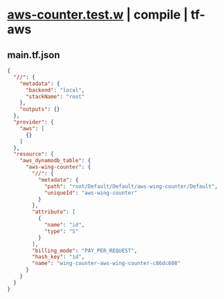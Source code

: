 # [aws-counter.test.w](../../../../../../tests/sdk_tests/counter/aws-counter.test.w) | compile | tf-aws

## main.tf.json
```json
{
  "//": {
    "metadata": {
      "backend": "local",
      "stackName": "root"
    },
    "outputs": {}
  },
  "provider": {
    "aws": [
      {}
    ]
  },
  "resource": {
    "aws_dynamodb_table": {
      "aws-wing-counter": {
        "//": {
          "metadata": {
            "path": "root/Default/Default/aws-wing-counter/Default",
            "uniqueId": "aws-wing-counter"
          }
        },
        "attribute": [
          {
            "name": "id",
            "type": "S"
          }
        ],
        "billing_mode": "PAY_PER_REQUEST",
        "hash_key": "id",
        "name": "wing-counter-aws-wing-counter-c86dc608"
      }
    }
  }
}
```

